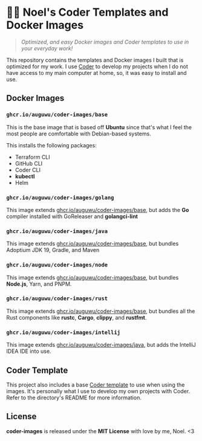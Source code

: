 # 💐💚 Noel's Coder Templates and Docker Images
> *Optimized, and easy Docker images and Coder templates to use in your everyday work!*

This repository contains the templates and Docker images I built that is optimized for my work. I use [Coder](https://coder.com) to develop my projects when I do not have access to my main computer at home, so, it was easy to install and use.

## Docker Images
### `ghcr.io/auguwu/coder-images/base`
This is the base image that is based off **Ubuntu** since that's what I feel the most people are comfortable with Debian-based systems.

This installs the following packages:
- Terraform CLI
- GitHub CLI
- Coder CLI
- **kubectl**
- Helm

### `ghcr.io/auguwu/coder-images/golang`
This image extends [ghcr.io/auguwu/coder-images/base](#ghcrioauguwucoder-imagesbase), but adds the **Go** compiler installed with GoReleaser and **golangci-lint**

### `ghcr.io/auguwu/coder-images/java`
This image extends [ghcr.io/auguwu/coder-images/base](#ghcrioauguwucoder-imagesbase), but bundles Adoptium JDK 19, Gradle, and Maven

### `ghcr.io/auguwu/coder-images/node`
This image extends [ghcr.io/auguwu/coder-images/base](#ghcrioauguwucoder-imagesbase), but bundles **Node.js**, Yarn, and PNPM.

### `ghcr.io/auguwu/coder-images/rust`
This image extends [ghcr.io/auguwu/coder-images/base](#ghcrioauguwucoder-imagesbase), but bundles all the Rust components like **rustc**, **Cargo**, **clippy**, and **rustfmt**.

### `ghcr.io/auguwu/coder-images/intellij`
This image extends [ghcr.io/auguwu/coder-images/java](#ghcrioauguwucoder-imagesjava), but adds the IntelliJ IDEA IDE into use.

## Coder Template
This project also includes a base [Coder template](./template) to use when using the images. It's personally what I use to develop my own projects with Coder. Refer to the directory's README for more information.

## License
**coder-images** is released under the **MIT License** with love by me, Noel. <3
